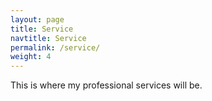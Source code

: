 ```yaml
---
layout: page
title: Service
navtitle: Service
permalink: /service/
weight: 4
---
```


This is where my professional services will be.